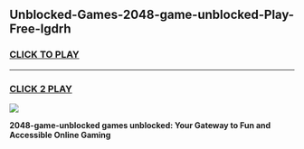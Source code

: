 
## Unblocked-Games-2048-game-unblocked-Play-Free-lgdrh
<h3>
<a href="https://premium76.site?title=2048-game-unblocked&ref=19M">CLICK TO PLAY</a></h3>
<hr>

<h3>
<a href="https://premium76.site?title=2048-game-unblocked&ref=19M">CLICK 2 PLAY</a>
  
</h3>

<a href="https://premium76.site?title=2048-game-unblocked&ref=19M"><img src="https://clearcache.store/games.png"></a>


**2048-game-unblocked games unblocked: Your Gateway to Fun and Accessible Online Gaming**
